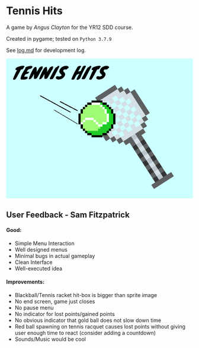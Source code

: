 # Tennis Hits

A game by *Angus Clayton* for the YR12 SDD course. 

Created in pygame; tested on `Python 3.7.9 `

See [log.md](log.md) for development log.

![1](img/help/1.png)

## User Feedback - Sam Fitzpatrick
#### Good:
* Simple Menu Interaction
* Well designed menus
* Minimal bugs in actual gameplay
* Clean Interface
* Well-executed idea

#### Improvements:
* Blackball/Tennis racket hit-box is bigger than sprite image
* No end screen, game just closes
* No pause menu
* No indicator for lost points/gained points
* No obvious indicator that gold ball does not slow down time
* Red ball spawning on tennis racquet causes lost points without giving user enough time to react (consider adding a countdown)
* Sounds/Music would be cool
